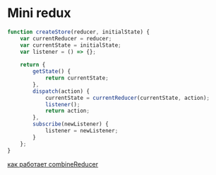 # Mini redux

```js
function createStore(reducer, initialState) {
    var currentReducer = reducer;
    var currentState = initialState;
    var listener = () => {};
 
    return {
        getState() {
            return currentState;
        },
        dispatch(action) {
            currentState = currentReducer(currentState, action);
            listener();
            return action;
        },
        subscribe(newListener) {
            listener = newListener;
        }
    };
}
```


[как работает combineReducer](https://www.tune-it.ru/web/bleizard/blog/-/blogs/ponimaem-kak-rabotaet-funkcia-combinereducer-iz-redux)